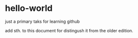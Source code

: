 # hello-world
just a primary taks for learning github

add sth. to this document for distingush it from the older edition.
